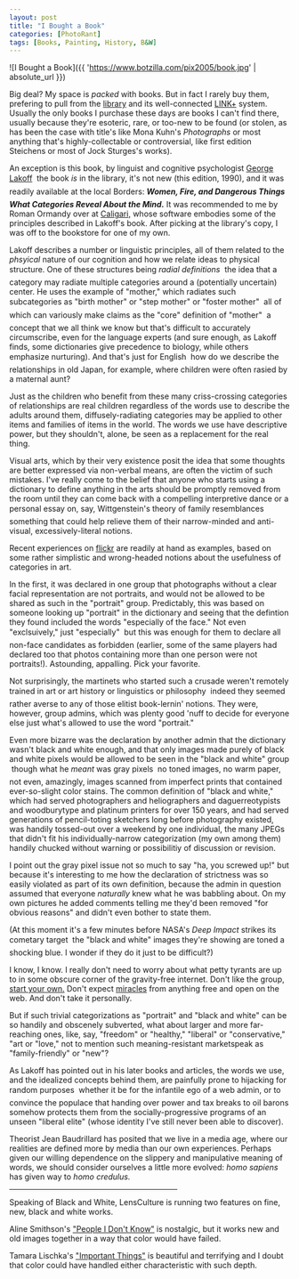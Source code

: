 ```yaml
---
layout: post
title: "I Bought a Book"
categories: [PhotoRant]
tags: [Books, Painting, History, B&W]
---
```



![I Bought a Book]({{ 'https://www.botzilla.com/pix2005/book.jpg' | absolute_url }})


Big deal? My space is <i>packed</i> with books. But in fact I rarely buy them, prefering to pull from the <a href="http://www.sjlibrary.org/">library</a> and its well-connected <a href="http://www.sjlibrary.org/services/request/linkplus.htm">LINK+</a> system. Usually the only books I purchase these days are books I can't find there, usually because they're esoteric, rare, or too-new to be found (or stolen, as has been the case with title's like Mona Kuhn's <cite>Photographs</cite> or most anything that's highly-collectable or controversial, like first edition Steichens or most of Jock Sturges's works).

An exception is this book, by linguist and cognitive psychologist <a href="http://www.georgelakoff.com/">George Lakoff</a> &#151; the book <i>is</i> in the library, it's not new (this edition, 1990), and it was readily available at the local Borders: <cite><b>Women, Fire, and Dangerous Things &#151; What Categories Reveal About the Mind.</b></cite> It was recommended to me by Roman Ormandy over at <a href="http://www.caligari.com/">Caligari,</a> whose software embodies some of the principles described in Lakoff's book. After picking at the library's copy, I was off to the bookstore for one of my own.

<!--more-->
Lakoff describes a number or linguistic principles, all of them related to the <i>phsyical</i> nature of our cognition and how we relate ideas to physical structure. One of these structures being <i>radial definitions</i> &#151; the idea that a category may radiate multiple categories around a (potentially uncertain) center. He uses the example of "mother," which radiates such subcategories as "birth mother" or "step mother" or "foster mother" &#151; all of which can variously make claims as the "core" definition of "mother" &#151; a concept that we all think we know but that's difficult to accurately circumscribe, even for the language experts (and sure enough, as Lakoff finds, some dictionaries give precedence to biology, while others emphasize nurturing). And that's just for English &#151; how do we describe the relationships in old Japan, for example, where children were often rasied by a maternal aunt?

Just as the children who benefit from these many criss-crossing categories of relationships are real children regardless of the words use to describe the adults around them, diffusely-radiating categories may be applied to other items and families of items in the world. The words we use have descriptive power, but they shouldn't, alone, be seen as a replacement for the real thing.

Visual arts, which by their very existence posit the idea that some thoughts are better expressed via non-verbal means, are often the victim of such mistakes. I've really come to the belief that anyone who starts using a dictionary to define anything in the arts should be promptly removed from the room until they can come back with a compelling interpretive dance or a personal essay on, say, Wittgenstein's theory of family resemblances &#151; something that could help relieve them of their narrow-minded and anti-visual, excessively-literal notions.

Recent experiences on <a href="http://www.flickr.com/">flickr</a> are readily at hand as examples, based on some rather simplistic and wrong-headed notions about the usefulness of categories in art.

In the first, it was declared in one group that photographs without a clear facial representation are not portraits, and would not be allowed to be shared as such in the "portrait" group. Predictably, this was based on someone looking up "portrait" in the dictionary and seeing that the defintion they found included the words "especially of the face." Not even "exclsuively," just "especially" &#151; but this was enough for them to declare all non-face candidates as forbidden (earlier, some of the same players had declared too that photos containing more than one person were not portraits!). Astounding, appalling. Pick your favorite.

Not surprisingly, the martinets who started such a crusade weren't remotely trained in art or art history or linguistics or philosophy &#151; indeed they seemed rather averse to any of those elitist book-lernin' notions. They were, however, group admins, which was plenty good 'nuff to decide for everyone else just what's allowed to use the word "portrait."

Even more bizarre was the declaration by another admin  that the dictionary wasn't black and white enough, and that only images made purely of black and white pixels would be allowed to be seen in the "black and white" group &#151; though what he <i>meant</i> was gray pixels &#151; no toned images, no warm paper, not even, amazingly, images scanned from imperfect prints that contained ever-so-slight color stains. The common definition of "black and white," which had served photographers and heliographers and daguerreotypists and woodburytype and platinum printers for over 150 years, and had served generations of pencil-toting sketchers long before photography existed, was handily tossed-out over a weekend by one individual, the many JPEGs that didn't fit his individually-narrow categorization (my own among them) handily chucked without warning or possibilitiy of discussion or revision.

I point out the gray pixel issue not so much to say "ha, you screwed up!" but because it's interesting to me how the declaration of strictness was so easily violated as part of its own definition, because the admin in question assumed that everyone <i>naturally</i> knew what he was babbling about. On my own pictures he added comments telling me they'd been removed "for obvious reasons" and didn't even bother to state them.

(At this moment it's a few minutes before NASA's <i>Deep Impact</i> strikes its cometary target &#151; the "black and white" images they're showing are toned a shocking blue. I wonder if they do it just to be difficult?)

I know, I know. I really don't need to worry about what petty tyrants are up to in some obscure corner of the gravity-free internet. Don't like the group, <a href="http://www.flickr.com/groups/newblackandwhite/">start your own.</a> Don't expect <a href="http://www.flickr.com/groups/miracles/">miracles</a> from anything free and open on the web. And don't take it personally. 

But if such trivial categorizations as "portrait" and "black and white" can be so handily and obscenely subverted, what about larger and more far-reaching ones, like, say, "freedom" or "healthy," "liberal" or "conservative," "art or "love," not to mention such meaning-resistant marketspeak as "family-friendly" or "new"? 

As Lakoff has pointed out in his later books and articles, the words we use, and the idealized concepts behind them, are painfully prone to hijacking for random purposes &#151; whether it be for the infantile ego of a web admin, or to convince the populace that handing over power and tax breaks to oil barons somehow protects them from the socially-progressive programs of an unseen "liberal elite" (whose identity I've still never been able to discover).

Theorist Jean Baudrillard has posited that we live in a media age, where our realities are defined more by media than our own experiences. Perhaps given our willing dependence on the slippery and manipulative meaning of words, we should consider ourselves a little more evolved: <i>homo sapiens</i> has given way to <i>homo credulus.</i>

<hr align="center" width="60%">

Speaking of Black and White, LensCulture is running two features on fine, new, black and white works.

Aline Smithson's <a href="http://www.lensculture.com/smithson.html">"People I Don't Know"</a> is nostalgic, but it works new and old images together in a way that color would have failed.

Tamara Lischka's <a href="http://www.lensculture.com/lischka.html">"Important Things"</a> is beautiful and terrifying and I doubt that color could have handled either characteristic with such depth.
